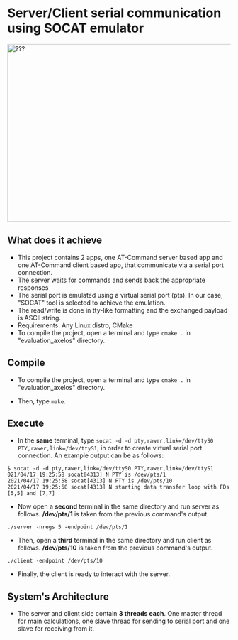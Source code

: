 # Server/Client serial communication using SOCAT emulator

<p align="left">
  <img src="../../../imgs/socat.png" alt="???" width="600" height="400"/>
</p>

## What does it achieve
* This project contains 2 apps, one AT-Command server based app and one AT-Command client based app, that communicate via a serial port connection.
* The server waits for commands and sends back the appropriate responses
* The serial port is emulated using a virtual serial port (pts). In our case, "SOCAT" tool is selected to achieve the emulation.
* The read/write is done in tty-like formatting and the exchanged payload is ASCII string. 
* Requirements: Any Linux distro, CMake
* To compile the project, open a terminal and type `cmake .` in  "evaluation_axelos" directory.


## Compile

* To compile the project, open a terminal and type `cmake .` in  "evaluation_axelos" directory.

* Then, type  `make`.


## Execute

* In the **same** terminal, type  `socat -d -d pty,rawer,link=/dev/ttyS0 PTY,rawer,link=/dev/ttyS1`, in order to create virtual serial
port connection. An example output can be as follows:

```
$ socat -d -d pty,rawer,link=/dev/ttyS0 PTY,rawer,link=/dev/ttyS1
021/04/17 19:25:58 socat[4313] N PTY is /dev/pts/1
2021/04/17 19:25:58 socat[4313] N PTY is /dev/pts/10
2021/04/17 19:25:58 socat[4313] N starting data transfer loop with FDs [5,5] and [7,7]
```
* Now open a **second** terminal in the same directory and run server as follows. **/dev/pts/1** is taken from the previous command's output.
```
./server -nregs 5 -endpoint /dev/pts/1

```

* Then, open a **third** terminal in the same directory and run client as follows. **/dev/pts/10** is taken from the previous command's output.
```
./client -endpoint /dev/pts/10

```
* Finally, the client is ready to interact with the server.

## System's Architecture

* The server and client side contain **3 threads each**. One master thread for main calculations, one slave thread for sending to serial port and one slave for receiving from it.

